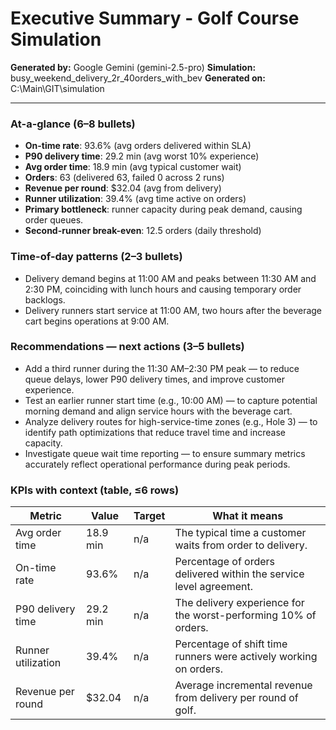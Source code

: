 # Executive Summary - Golf Course Simulation

**Generated by:** Google Gemini (gemini-2.5-pro)
**Simulation:** busy_weekend_delivery_2r_40orders_with_bev
**Generated on:** C:\Main\GIT\simulation

---

### At-a-glance (6–8 bullets)
- **On-time rate**: 93.6% (avg orders delivered within SLA)
- **P90 delivery time**: 29.2 min (avg worst 10% experience)
- **Avg order time**: 18.9 min (avg typical customer wait)
- **Orders**: 63 (delivered 63, failed 0 across 2 runs)
- **Revenue per round**: $32.04 (avg from delivery)
- **Runner utilization**: 39.4% (avg time active on orders)
- **Primary bottleneck**: runner capacity during peak demand, causing order queues.
- **Second-runner break-even**: 12.5 orders (daily threshold)

### Time-of-day patterns (2–3 bullets)
- Delivery demand begins at 11:00 AM and peaks between 11:30 AM and 2:30 PM, coinciding with lunch hours and causing temporary order backlogs.
- Delivery runners start service at 11:00 AM, two hours after the beverage cart begins operations at 9:00 AM.

### Recommendations — next actions (3–5 bullets)
- Add a third runner during the 11:30 AM–2:30 PM peak — to reduce queue delays, lower P90 delivery times, and improve customer experience.
- Test an earlier runner start time (e.g., 10:00 AM) — to capture potential morning demand and align service hours with the beverage cart.
- Analyze delivery routes for high-service-time zones (e.g., Hole 3) — to identify path optimizations that reduce travel time and increase capacity.
- Investigate queue wait time reporting — to ensure summary metrics accurately reflect operational performance during peak periods.

### KPIs with context (table, ≤6 rows)
| Metric | Value | Target | What it means |
| - | - | - | - |
| Avg order time | 18.9 min | n/a | The typical time a customer waits from order to delivery. |
| On-time rate | 93.6% | n/a | Percentage of orders delivered within the service level agreement. |
| P90 delivery time | 29.2 min | n/a | The delivery experience for the worst-performing 10% of orders. |
| Runner utilization | 39.4% | n/a | Percentage of shift time runners were actively working on orders. |
| Revenue per round | $32.04 | n/a | Average incremental revenue from delivery per round of golf. |